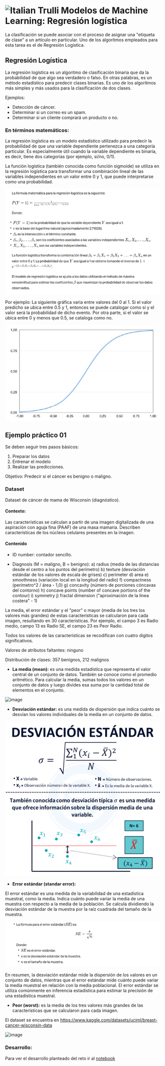 # <img src="https://github.com/shimadasoftware/machine-learning/assets/73977456/157a767f-2deb-43a7-8023-71506a9ef97a" alt="Italian Trulli" style="width:35px;height:35px;"> Modelos de Machine Learning: Regresión logística

La clasificación se puede asociar con el proceso de asignar una "etiqueta de clase" a un artículo en particular. Uno de los algoritmos empleados para esta tarea es el de Regresión Logística.

## Regresión Logística

La regresión logística es un algoritmo de clasificación binaria que da la probabilidad de que algo sea verdadero o falso. En otras palabras, es un método estadístico para predecir clases binarias. Es uno de los algoritmos más simples y más usados para la clasificación de dos clases.

Ejemplos:
- Detección de cáncer.
- Determinar si un correo es un spam.
- Determinar si un cliente comprará un producto o no.
  
### En términos matemáticos: 

La regresión logística es un modelo estadístico utilizado para predecir la probabilidad de que una variable dependiente pertenezca a una categoría particular. Es especialmente útil cuando la variable dependiente es binaria, es decir, tiene dos categorías (por ejemplo, sí/no, 0/1).

La función logística (también conocida como función sigmoide) se utiliza en la regresión logística para transformar una combinación lineal de las variables independientes en un valor entre 0 y 1, que puede interpretarse como una probabilidad.

![image](https://github.com/shimadasoftware/machine-learning/blob/main/2.%20Modelos%20de%20Machine%20Learning/img/regresi%C3%B3n%20log%C3%ADsitica.png)

Por ejemplo:
La siguiente gráfica varia entre valores del 0 al 1. Si el valor predicho se ubica entre 0.5 y 1, entonces se puede catalogar como si y el valor será la probabilidad de dicho evento. Por otra parte, si el valor se ubica entre 0 y menos que 0.5, se cataloga como no.

![image](https://github.com/shimadasoftware/machine-learning/blob/main/2.%20Modelos%20de%20Machine%20Learning/img/regresi%C3%B3n%20log%C3%ADsitica%20gr%C3%A1fica.png)

## Ejemplo práctico 01

Se deben seguir tres pasos básicos:
  1. Preparar los datos
  2. Entrenar el modelo
  3. Realizar las predicciones.

Objetivo: Predecir si el cáncer es benigno o maligno.

### Dataset

Dataset de cáncer de mama de Wisconsin (diagnóstico).

#### Contexto:

Las características se calculan a partir de una imagen digitalizada de una aspiración con aguja fina (PAAF) de una masa mamaria. Describen características de los núcleos celulares presentes en la imagen.

#### Contenido
-  ID number:
  contador sencillo.

- Diagnosis (M = maligno, B = benigno):
  a) radius (media de las distancias desde el centro a los puntos del perímetro)
  b) texture (desviación estándar de los valores de escala de grises)
  c) perimeter
  d) area
  e) smoothness (variación local en la longitud del radio)
  f) compactness (perímetro^2 / área - 1,0)
  g) concavity (número de porciones cóncavas del contorno)
  h) concave points (number of concave portions of the contour)
  i) symmetry
  j) fractal dimension ("aproximación de la línea costera" - 1)

La media, el error estándar y el "peor" o mayor (media de los tres los valores más grandes) de estas características se calcularon para cada imagen, resultando en 30 características. Por ejemplo, el campo 3 es Radio medio, campo 13 es Radio SE, el campo 23 es Peor Radio.

Todos los valores de las características se recodifican con cuatro dígitos significativos.

Valores de atributos faltantes: ninguno

Distribución de clases: 357 benignos, 212 malignos

- **La media (mean):** es una medida estadística que representa el valor central de un conjunto de datos. También se conoce como el promedio aritmético. Para calcular la media, sumas todos los valores en un conjunto de datos y luego divides esa suma por la cantidad total de elementos en el conjunto.

![image](https://github.com/shimadasoftware/machine-learning/blob/main/2.%20Modelos%20de%20Machine%20Learning/img/teor%C3%ADa%20media.png)

- **Desviación estándar:** es una medida de dispersión que indica cuánto se desvían los valores individuales de la media en un conjunto de datos.

![image](https://github.com/shimadasoftware/machine-learning/blob/main/2.%20Modelos%20de%20Machine%20Learning/img/teor%C3%ADa%20desviaici%C3%B3n%20est%C3%A1ndar.png)

- **Error estándar (standar error):**

El error estándar es una medida de la variabilidad de una estadística muestral, como la media. Indica cuánto puede variar la media de una muestra con respecto a la media de la población. Se calcula dividiendo la desviación estándar de la muestra por la raíz cuadrada del tamaño de la muestra.

![image](https://github.com/shimadasoftware/machine-learning/blob/main/2.%20Modelos%20de%20Machine%20Learning/img/teor%C3%ADa%20error%20desviaci%C3%B3n%20est%C3%A1ndar.png)

En resumen, la desviación estándar mide la dispersión de los valores en un conjunto de datos, mientras que el error estándar mide cuánto puede variar la media muestral en relación con la media poblacional. El error estándar se utiliza comúnmente en inferencia estadística para estimar la precisión de una estadística muestral.

- **Peor (worst):** es la media de los tres valores más grandes de las características que se calcularon para cada imagen.

El dataset se encuentra en https://www.kaggle.com/datasets/uciml/breast-cancer-wisconsin-data

![image](https://github.com/shimadasoftware/machine-learning/assets/73977456/f2e41271-a2e0-44af-ad29-125db71d2fc9)

### Desarrollo:

Para ver el desarrollo planteado del reto ir al [notebook](https://github.com/shimadasoftware/machine-learning/blob/main/2.%20Modelos%20de%20Machine%20Learning/Regresi%C3%B3n%20lineal/marathon/marathon.ipynb)
